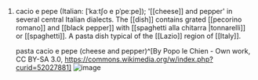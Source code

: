 1. cacio e pepe (Italian: [ˈkaːtʃo e pˈpeːpe]); '[[cheese]] and pepper' in several central Italian dialects. The [[dish]] contains grated [[pecorino romano]] and [[black pepper]] with [[spaghetti alla chitarra |tonnarelli]] or [[spaghetti]]. A pasta dish typical of the [[Lazio]] region of [[Italy]].
   
   pasta cacio e pepe (cheese and pepper)^[By Popo le Chien - Own work, CC BY-SA 3.0, https://commons.wikimedia.org/w/index.php?curid=52027881]
   ![image](https://upload.wikimedia.org/wikipedia/commons/9/99/Cacio_e_pepe.jpg)
